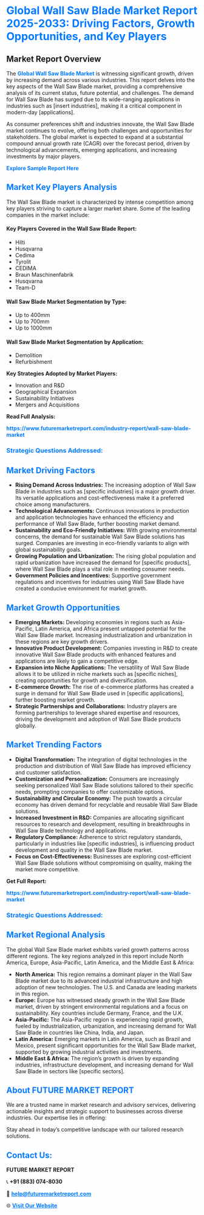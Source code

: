 <h1 style="color: #007BFF;">Global Wall Saw Blade Market Report 2025-2033: Driving Factors, Growth Opportunities, and Key Players</h1>

<section id="overview">
<h2>Market Report Overview</h2>
<p>The <a href="https://www.futuremarketreport.com/industry-report/wall-saw-blade-market" style="color: #007BFF; text-decoration: none;"><strong>Global Wall Saw Blade Market</strong></a> is witnessing significant growth, driven by increasing demand across various industries. This report delves into the key aspects of the Wall Saw Blade market, providing a comprehensive analysis of its current status, future potential, and challenges. The demand for Wall Saw Blade has surged due to its wide-ranging applications in industries such as [insert industries], making it a critical component in modern-day [applications].</p>
<p>As consumer preferences shift and industries innovate, the Wall Saw Blade market continues to evolve, offering both challenges and opportunities for stakeholders. The global market is expected to expand at a substantial compound annual growth rate (CAGR) over the forecast period, driven by technological advancements, emerging applications, and increasing investments by major players.</p>
</section>

<section id="overview">
<p><a href="https://www.futuremarketreport.com/request-sample/reportId=41829" style="color: #007BFF; text-decoration: none;"><strong>Explore Sample Report Here</strong></a></p>
</section>

<section id="key-players">
<h2 style="color: #007BFF;">Market Key Players Analysis</h2>
<p>The Wall Saw Blade market is characterized by intense competition among key players striving to capture a larger market share. Some of the leading companies in the market include:</p>
<h4>Key Players Covered in the Wall Saw Blade Report:</h4>
<ul><li>Hilti</li><li>Husqvarna</li><li>Cedima</li><li>Tyrolit</li><li>CEDIMA</li><li>Braun Maschinenfabrik</li><li>Husqvarna</li><li>Team-D</li></ul>
<h4>Wall Saw Blade Market Segmentation by Type:</h4>
<ul><li>Up to 400mm</li><li>Up to 700mm</li><li>Up to 1000mm</li></ul>

<h4>Wall Saw Blade Market Segmentation by Application:</h4>
<ul><li>Demolition</li><li>Refurbishment</li></ul>
<p><strong>Key Strategies Adopted by Market Players:</strong></p>
<ul>
<li>Innovation and R&D</li>
<li>Geographical Expansion</li>
<li>Sustainability Initiatives</li>
<li>Mergers and Acquisitions</li>
</ul>
</section>

<section>
<p><strong>Read Full Analysis: </strong></p><a href="https://www.futuremarketreport.com/industry-report/wall-saw-blade-market" style="color: #007BFF; text-decoration: none;"><strong>https://www.futuremarketreport.com/industry-report/wall-saw-blade-market</strong></a>
<h3 style="color: #007BFF;">Strategic Questions Addressed:</h3>
</section>

<section id="driving-factors">
<h2 style="color: #007BFF;">Market Driving Factors</h2>
<ul>
<li><strong>Rising Demand Across Industries:</strong> The increasing adoption of Wall Saw Blade in industries such as [specific industries] is a major growth driver. Its versatile applications and cost-effectiveness make it a preferred choice among manufacturers.</li>
<li><strong>Technological Advancements:</strong> Continuous innovations in production and application technologies have enhanced the efficiency and performance of Wall Saw Blade, further boosting market demand.</li>
<li><strong>Sustainability and Eco-Friendly Initiatives:</strong> With growing environmental concerns, the demand for sustainable Wall Saw Blade solutions has surged. Companies are investing in eco-friendly variants to align with global sustainability goals.</li>
<li><strong>Growing Population and Urbanization:</strong> The rising global population and rapid urbanization have increased the demand for [specific products], where Wall Saw Blade plays a vital role in meeting consumer needs.</li>
<li><strong>Government Policies and Incentives:</strong> Supportive government regulations and incentives for industries using Wall Saw Blade have created a conducive environment for market growth.</li>
</ul>
</section>

<section id="growth-opportunities">
<h2 style="color: #007BFF;">Market Growth Opportunities</h2>
<ul>
<li><strong>Emerging Markets:</strong> Developing economies in regions such as Asia-Pacific, Latin America, and Africa present untapped potential for the Wall Saw Blade market. Increasing industrialization and urbanization in these regions are key growth drivers.</li>
<li><strong>Innovative Product Development:</strong> Companies investing in R&D to create innovative Wall Saw Blade products with enhanced features and applications are likely to gain a competitive edge.</li>
<li><strong>Expansion into Niche Applications:</strong> The versatility of Wall Saw Blade allows it to be utilized in niche markets such as [specific niches], creating opportunities for growth and diversification.</li>
<li><strong>E-commerce Growth:</strong> The rise of e-commerce platforms has created a surge in demand for Wall Saw Blade used in [specific applications], further boosting market growth.</li>
<li><strong>Strategic Partnerships and Collaborations:</strong> Industry players are forming partnerships to leverage shared expertise and resources, driving the development and adoption of Wall Saw Blade products globally.</li>
</ul>
</section>

<section id="trending-factors">
<h2 style="color: #007BFF;">Market Trending Factors</h2>
<ul>
<li><strong>Digital Transformation:</strong> The integration of digital technologies in the production and distribution of Wall Saw Blade has improved efficiency and customer satisfaction.</li>
<li><strong>Customization and Personalization:</strong> Consumers are increasingly seeking personalized Wall Saw Blade solutions tailored to their specific needs, prompting companies to offer customizable options.</li>
<li><strong>Sustainability and Circular Economy:</strong> The push towards a circular economy has driven demand for recyclable and reusable Wall Saw Blade solutions.</li>
<li><strong>Increased Investment in R&D:</strong> Companies are allocating significant resources to research and development, resulting in breakthroughs in Wall Saw Blade technology and applications.</li>
<li><strong>Regulatory Compliance:</strong> Adherence to strict regulatory standards, particularly in industries like [specific industries], is influencing product development and quality in the Wall Saw Blade market.</li>
<li><strong>Focus on Cost-Effectiveness:</strong> Businesses are exploring cost-efficient Wall Saw Blade solutions without compromising on quality, making the market more competitive.</li>
</ul>
</section>

<section>
<p><strong>Get Full Report: </strong></p><a href="https://www.futuremarketreport.com/industry-report/wall-saw-blade-market" style="color: #007BFF; text-decoration: none;"><strong>https://www.futuremarketreport.com/industry-report/wall-saw-blade-market</strong></a>
<h3 style="color: #007BFF;">Strategic Questions Addressed:</h3>
</section>


<section id="regional-analysis">
<h2 style="color: #007BFF;">Market Regional Analysis</h2>
<p>The global Wall Saw Blade market exhibits varied growth patterns across different regions. The key regions analyzed in this report include North America, Europe, Asia-Pacific, Latin America, and the Middle East & Africa:</p>
<ul>
<li><strong>North America:</strong> This region remains a dominant player in the Wall Saw Blade market due to its advanced industrial infrastructure and high adoption of new technologies. The U.S. and Canada are leading markets in this region.</li>
<li><strong>Europe:</strong> Europe has witnessed steady growth in the Wall Saw Blade market, driven by stringent environmental regulations and a focus on sustainability. Key countries include Germany, France, and the U.K.</li>
<li><strong>Asia-Pacific:</strong> The Asia-Pacific region is experiencing rapid growth, fueled by industrialization, urbanization, and increasing demand for Wall Saw Blade in countries like China, India, and Japan.</li>
<li><strong>Latin America:</strong> Emerging markets in Latin America, such as Brazil and Mexico, present significant opportunities for the Wall Saw Blade market, supported by growing industrial activities and investments.</li>
<li><strong>Middle East & Africa:</strong> The region’s growth is driven by expanding industries, infrastructure development, and increasing demand for Wall Saw Blade in sectors like [specific sectors].</li>
</ul>
</section>

<footer>
<h2 style="color: #007BFF;">About FUTURE MARKET REPORT</h2>
<p>We are a trusted name in market research and advisory services, delivering actionable insights and strategic support to businesses across diverse industries. Our expertise lies in offering:</p>

<p>Stay ahead in today’s competitive landscape with our tailored research solutions.</p>

<h2 style="color: #007BFF;">Contact Us:</h2>
<p><strong>FUTURE MARKET REPORT</strong></p>
<p>📞 <strong>+91 (883) 074-8030</strong></p>
<p>📧 <strong><a href="mailto:help@futuremarketreport.com" style="color: #007BFF;">help@futuremarketreport.com</a></strong></p>
<p>🌐 <strong><a href="https://www.futuremarketreport.com/" style="color: #007BFF;">Visit Our Website</a></strong></p>
</footer>